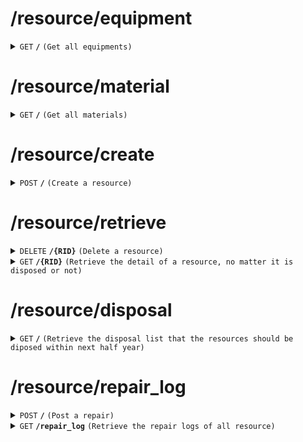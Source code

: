 # /resource/equipment

<details>
<summary><code>GET</code> <code><b>/</b></code> <code>(Get all equipments)</code></summary>

<br />

##### Headers
| key | values | description |
| --- | ------ | ----------- |
| --- | ------ | ----------- |
##### Responses
| http code    | content-type         | description                             |
| ------------ | -------------------- | --------------------------------------- |
| `200`        | `application/json`   | the list of all equipments (object form: `{'RID':(str),'name':(str),'PN':(str),'amount':(int),'unit':(str),'purchase_date':(str),'disposal_date':(str),'age':(int),'factor':(float),'form':(str),'category':(str)}`) |
| `500`        | `text/plain`         | `{'Error': 'server error'}`            |
</details>

# /resource/material

<details>
<summary><code>GET</code> <code><b>/</b></code> <code>(Get all materials)</code></summary>

<br />

##### Headers
| key | values | description |
| --- | ------ | ----------- |
| --- | ------ | ----------- |
##### Responses
| http code    | content-type         | description                             |
| ------------ | -------------------- | --------------------------------------- |
| `200`        | `application/json`   | the list of all materials (form: `{'RID':(str),'name':(str),'PN':(str),'amount':(int),'unit':(str),'purchase_date':(str),'disposal_date':(str),'age':(int),'factor':(float),'form':(str),'category':(str)}`)  |
| `500`        | `text/plain`         | `{'Error': 'server error'}`            |
</details>

# /resource/create

<details>
<summary><code>POST</code> <code><b>/</b></code> <code>(Create a resource)</code></summary>

<br />

##### Headers
| key | values | description |
| --- | ------ | ----------- |
| --- | ------ | ----------- |
##### Body
| key                | required | data type | description                                |
| ------------------ | -------- | --------- | ------------------------------------------ |
| PN                 | true     | string    | PPN of the resource                        |
| name               | true     | string    | name of the resource                       |
| amount             | true     | int       | amount of the resource                     |
| unit               | true     | number    | the unit of the resource                   |
| purchase_date      | ture     | date      | the day the resource is purchased          |
| disposal_date      | true     | date      | the day the resource should be disposed    |
| age                | true     | int       | the age of the resource (unit: yr)         |
| SID                | true     | string    | id of the supplier                         |
| factor             | false    | float     | the emission factor of the resource        |
| form               | false    | string    | the emission form of the resource          |
| category           | false    | string    | the emission category of the resource      |
| status             | true     | int       | =1, if it's resource. =2, if it's material |
##### Responses
| http code    | content-type         | description                        |
| ------------ | -------------------- | ---------------------------------- |
| `201`        | `application/json`   | `{'message': 'Resource added successfully!', 'data': {'RID':(str),'name':(str),'PN':(str),'amount':(int),'unit':(str),'purchase_date':(str),'disposal_date':(str),'age':(int),'factor':(float),'form':(str),'category':(str),'status':(int)}}`     |
| `400`        | `text/plain`         | `{'Error': error massage}`         |
| `500`        | `text/plain`         | `{'Error': "server error"}`        |
</details>

# /resource/retrieve

<details>
<summary><code>DELETE</code> <code><b>/{RID}</b></code> <code>(Delete a resource)</code></summary>

<br />

##### Headers
| key | values | description |
| --- | ------ | ----------- |
| --- | ------ | ----------- |
##### Path Parameters
| key  | required | data type | description         |
| ---- | -------- | --------- | ------------------- |
| RID  | true     | string    | id of the resource  |
##### Responses
| http code    | content-type | description                                     |
| ------------ | -------------| ----------------------------------------------- |
| `204`        | `text/plain` | `{'message': "Resource deleted successfully!"}` |
| `404`        | `text/plain` | `{'Error': 'Resource not found'}`               |
| `500`        | `text/plain` | `{'Error': "server error"}`                     |

</details>

<details>
<summary><code>GET</code> <code><b>/{RID}</b></code> <code>(Retrieve the detail of a resource, no matter it is disposed or not)</code></summary>

<br />

##### Headers
| key | values | description |
| --- | ------ | ----------- |
| --- | ------ | ----------- |
##### Path Parameters
| key      | required   | data type | description           |
| -------- | ---------- | --------- | --------------------- |
| RID      | true       | string    | id of the resource    |
##### Responses
| http code    | content-type       | description                                 |
| ------------ | ------------------ | ------------------------------------------- |
| `200`        | `application/json` | `{'RID':(str),'name':(str),'PN':(str),'amount':(int),'unit':(str),'purchase_date':(str),'disposal_date':(str),'age':(int),'factor':(float),'form':(str),'category':(str),'status':(int)}` |
| `404`        | `text/plain`       | `{'Error': 'Source not found'}`             |
| `500`        | `text/plain`       | `{'Error': "server error"}`                 |

</details>

# /resource/disposal

<details>
<summary><code>GET</code> <code><b>/</b></code> <code>(Retrieve the disposal list that the resources should be diposed within next half year)</code></summary>

<br />

##### Headers
| key | values | description |
| --- | ------ | ----------- |
| --- | ------ | ----------- |
##### Path Parameters
| key | required | data type | description         |
| --- | -------- | --------- | ------------------- |
| --- | -------- | --------- | ------------------- |
##### Responses
| http code    | content-type         | description                                    |
| ------------ | -------------------- | ---------------------------------------------- |
| `200`        | `application/json`   | the sorted(by date) list of disposed resource (form: `{'RID':(str),'name':(str),'amount':(int),'unit':(str),'purchase_date':(str),'disposal_date':(str),'age':(int),'factor':(float),'form':(str),'category':(str),'status':(int)}`) |
| `205`        | `text/plain`         | `{'message': 'No disposal item recently'}`     |
| `500`        | `text/plain`         | `{'Error': 'server error'}`                    |

</details>

# /resource/repair_log

<details>
<summary><code>POST</code> <code><b>/</b></code> <code>(Post a repair)</code></summary>

<br />

##### Headers
| key | values | description |
| --- | ------ | ----------- |
| --- | ------ | ----------- |
##### Path Parameters
| key | required | data type | description         |
| --- | -------- | --------- | ------------------- |
##### Body
| key   | required | data type | description                       |
| ----- | -------- | --------- | --------------------------------- |
| RID  | true     | string    | id of the resource               |
| Date  | true     | string    | the date the repairment is posted |
| notes | false    | string    | the notes of repairment           |
##### Responses
| http code    | content-type          | description                                    |
| ------------ | --------------------- | ---------------------------------------------- |
| `201`        | `application/json`    | `{'message': "Repair log added successfully!", data: {'RID': (str), 'date': (str), 'note': (str)}}` |
| `400`        | `text/plain`          | `{'Error': error massage}`                   |
| `500`        | `text/plain`          | `{'Error': 'server error'}`                   |

</details>

<details>
<summary><code>GET</code> <code><b>/repair_log</b></code> <code>(Retrieve the repair logs of all resource)</code></summary>

<br />

##### Headers
| key | values | description |
| --- | ------ | ----------- |
| --- | ------ | ----------- |
##### Path Parameters
| key | required | data type | description         |
| --- | -------- | --------- | ------------------- |
| --- | -------- | --------- | ------------------- |
##### Responses
| http code    | content-type         | description                    |
| ------------ | -------------------- | ------------------------------ |
| `200`        | `application/json`   | the list of repair log (form: `{'RID': (str), 'date': (str), 'note': (str)}`)  |
| `500`        | `text/plain`         | `{'Error': 'server error'}`   |
</details>